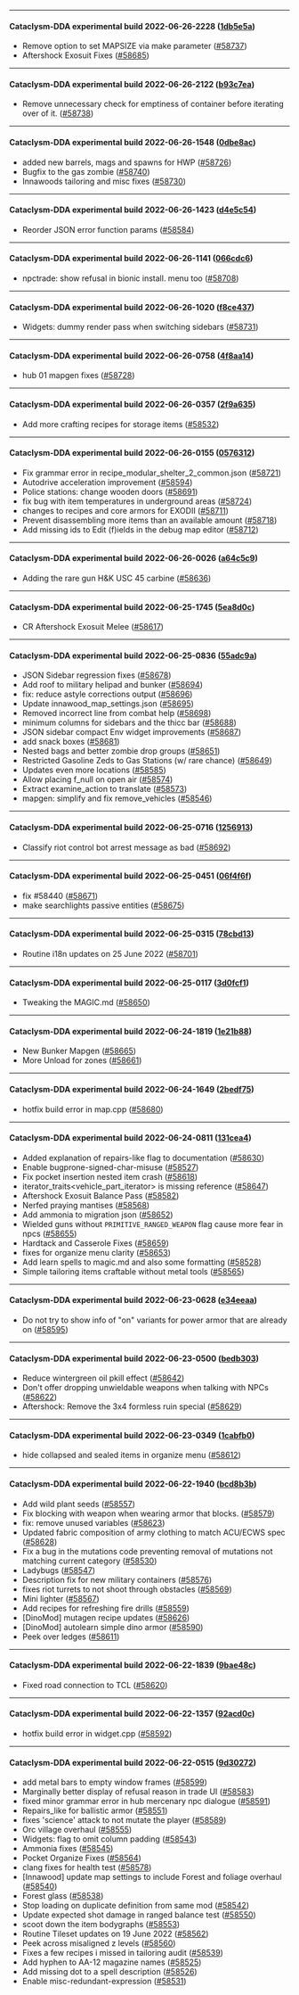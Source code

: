 
---

#### Cataclysm-DDA experimental build 2022-06-26-2228 ([1db5e5a](https://github.com/CleverRaven/Cataclysm-DDA/releases/tag/cdda-experimental-2022-06-26-2228))

* Remove option to set MAPSIZE via make parameter ([#58737](https://github.com/CleverRaven/Cataclysm-DDA/pull/58737))
* Aftershock Exosuit Fixes ([#58685](https://github.com/CleverRaven/Cataclysm-DDA/pull/58685))

---

#### Cataclysm-DDA experimental build 2022-06-26-2122 ([b93c7ea](https://github.com/CleverRaven/Cataclysm-DDA/releases/tag/cdda-experimental-2022-06-26-2122))

* Remove unnecessary check for emptiness of container before iterating over of it. ([#58738](https://github.com/CleverRaven/Cataclysm-DDA/pull/58738))

---

#### Cataclysm-DDA experimental build 2022-06-26-1548 ([0dbe8ac](https://github.com/CleverRaven/Cataclysm-DDA/releases/tag/cdda-experimental-2022-06-26-1548))

* added new barrels, mags and spawns for HWP ([#58726](https://github.com/CleverRaven/Cataclysm-DDA/pull/58726))
* Bugfix to the gas zombie ([#58740](https://github.com/CleverRaven/Cataclysm-DDA/pull/58740))
* Innawoods tailoring and misc fixes ([#58730](https://github.com/CleverRaven/Cataclysm-DDA/pull/58730))

---

#### Cataclysm-DDA experimental build 2022-06-26-1423 ([d4e5c54](https://github.com/CleverRaven/Cataclysm-DDA/releases/tag/cdda-experimental-2022-06-26-1423))

* Reorder JSON error function params ([#58584](https://github.com/CleverRaven/Cataclysm-DDA/pull/58584))

---

#### Cataclysm-DDA experimental build 2022-06-26-1141 ([066cdc6](https://github.com/CleverRaven/Cataclysm-DDA/releases/tag/cdda-experimental-2022-06-26-1141))

* npctrade: show refusal in bionic install. menu too ([#58708](https://github.com/CleverRaven/Cataclysm-DDA/pull/58708))

---

#### Cataclysm-DDA experimental build 2022-06-26-1020 ([f8ce437](https://github.com/CleverRaven/Cataclysm-DDA/releases/tag/cdda-experimental-2022-06-26-1020))

* Widgets: dummy render pass when switching sidebars ([#58731](https://github.com/CleverRaven/Cataclysm-DDA/pull/58731))

---

#### Cataclysm-DDA experimental build 2022-06-26-0758 ([4f8aa14](https://github.com/CleverRaven/Cataclysm-DDA/releases/tag/cdda-experimental-2022-06-26-0758))

* hub 01 mapgen fixes ([#58728](https://github.com/CleverRaven/Cataclysm-DDA/pull/58728))

---

#### Cataclysm-DDA experimental build 2022-06-26-0357 ([2f9a635](https://github.com/CleverRaven/Cataclysm-DDA/releases/tag/cdda-experimental-2022-06-26-0357))

* Add more crafting recipes for storage items ([#58532](https://github.com/CleverRaven/Cataclysm-DDA/pull/58532))

---

#### Cataclysm-DDA experimental build 2022-06-26-0155 ([0576312](https://github.com/CleverRaven/Cataclysm-DDA/releases/tag/cdda-experimental-2022-06-26-0155))

* Fix grammar error in recipe_modular_shelter_2_common.json ([#58721](https://github.com/CleverRaven/Cataclysm-DDA/pull/58721))
* Autodrive acceleration improvement ([#58594](https://github.com/CleverRaven/Cataclysm-DDA/pull/58594))
* Police stations: change wooden doors ([#58691](https://github.com/CleverRaven/Cataclysm-DDA/pull/58691))
* fix bug with item temperatures in underground areas ([#58724](https://github.com/CleverRaven/Cataclysm-DDA/pull/58724))
* changes to recipes and core armors for EXODII ([#58711](https://github.com/CleverRaven/Cataclysm-DDA/pull/58711))
* Prevent disassembling more items than an available amount ([#58718](https://github.com/CleverRaven/Cataclysm-DDA/pull/58718))
* Add missing ids to Edit (f)ields in the debug map editor ([#58712](https://github.com/CleverRaven/Cataclysm-DDA/pull/58712))

---

#### Cataclysm-DDA experimental build 2022-06-26-0026 ([a64c5c9](https://github.com/CleverRaven/Cataclysm-DDA/releases/tag/cdda-experimental-2022-06-26-0026))

* Adding the rare gun H&K USC 45 carbine ([#58636](https://github.com/CleverRaven/Cataclysm-DDA/pull/58636))

---

#### Cataclysm-DDA experimental build 2022-06-25-1745 ([5ea8d0c](https://github.com/CleverRaven/Cataclysm-DDA/releases/tag/cdda-experimental-2022-06-25-1745))

* CR Aftershock Exosuit Melee ([#58617](https://github.com/CleverRaven/Cataclysm-DDA/pull/58617))

---

#### Cataclysm-DDA experimental build 2022-06-25-0836 ([55adc9a](https://github.com/CleverRaven/Cataclysm-DDA/releases/tag/cdda-experimental-2022-06-25-0836))

* JSON Sidebar regression fixes ([#58678](https://github.com/CleverRaven/Cataclysm-DDA/pull/58678))
* Add roof to military helipad and bunker ([#58694](https://github.com/CleverRaven/Cataclysm-DDA/pull/58694))
* fix: reduce astyle corrections output ([#58696](https://github.com/CleverRaven/Cataclysm-DDA/pull/58696))
* Update innawood_map_settings.json ([#58695](https://github.com/CleverRaven/Cataclysm-DDA/pull/58695))
* Removed incorrect line from combat help ([#58698](https://github.com/CleverRaven/Cataclysm-DDA/pull/58698))
* minimum columns for sidebars and the thicc bar ([#58688](https://github.com/CleverRaven/Cataclysm-DDA/pull/58688))
* JSON sidebar compact Env widget improvements ([#58687](https://github.com/CleverRaven/Cataclysm-DDA/pull/58687))
* add snack boxes ([#58681](https://github.com/CleverRaven/Cataclysm-DDA/pull/58681))
* Nested bags and better zombie drop groups ([#58651](https://github.com/CleverRaven/Cataclysm-DDA/pull/58651))
* Restricted Gasoline Zeds to Gas Stations (w/ rare chance) ([#58649](https://github.com/CleverRaven/Cataclysm-DDA/pull/58649))
* Updates even more locations ([#58585](https://github.com/CleverRaven/Cataclysm-DDA/pull/58585))
* Allow placing f_null on open air ([#58574](https://github.com/CleverRaven/Cataclysm-DDA/pull/58574))
* Extract examine_action to translate ([#58573](https://github.com/CleverRaven/Cataclysm-DDA/pull/58573))
* mapgen: simplify and fix remove_vehicles ([#58546](https://github.com/CleverRaven/Cataclysm-DDA/pull/58546))

---

#### Cataclysm-DDA experimental build 2022-06-25-0716 ([1256913](https://github.com/CleverRaven/Cataclysm-DDA/releases/tag/cdda-experimental-2022-06-25-0716))

* Classify riot control bot arrest message as bad ([#58692](https://github.com/CleverRaven/Cataclysm-DDA/pull/58692))

---

#### Cataclysm-DDA experimental build 2022-06-25-0451 ([06f4f6f](https://github.com/CleverRaven/Cataclysm-DDA/releases/tag/cdda-experimental-2022-06-25-0451))

* fix #58440 ([#58671](https://github.com/CleverRaven/Cataclysm-DDA/pull/58671))
* make searchlights passive entities ([#58675](https://github.com/CleverRaven/Cataclysm-DDA/pull/58675))

---

#### Cataclysm-DDA experimental build 2022-06-25-0315 ([78cbd13](https://github.com/CleverRaven/Cataclysm-DDA/releases/tag/cdda-experimental-2022-06-25-0315))

* Routine i18n updates on 25 June 2022 ([#58701](https://github.com/CleverRaven/Cataclysm-DDA/pull/58701))

---

#### Cataclysm-DDA experimental build 2022-06-25-0117 ([3d0fcf1](https://github.com/CleverRaven/Cataclysm-DDA/releases/tag/cdda-experimental-2022-06-25-0117))

* Tweaking the MAGIC.md ([#58650](https://github.com/CleverRaven/Cataclysm-DDA/pull/58650))

---

#### Cataclysm-DDA experimental build 2022-06-24-1819 ([1e21b88](https://github.com/CleverRaven/Cataclysm-DDA/releases/tag/cdda-experimental-2022-06-24-1819))

* New Bunker Mapgen ([#58665](https://github.com/CleverRaven/Cataclysm-DDA/pull/58665))
* More Unload for zones ([#58661](https://github.com/CleverRaven/Cataclysm-DDA/pull/58661))

---

#### Cataclysm-DDA experimental build 2022-06-24-1649 ([2bedf75](https://github.com/CleverRaven/Cataclysm-DDA/releases/tag/cdda-experimental-2022-06-24-1649))

* hotfix build error in map.cpp ([#58680](https://github.com/CleverRaven/Cataclysm-DDA/pull/58680))

---

#### Cataclysm-DDA experimental build 2022-06-24-0811 ([131cea4](https://github.com/CleverRaven/Cataclysm-DDA/releases/tag/cdda-experimental-2022-06-24-0811))

* Added explanation of repairs-like flag to documentation ([#58630](https://github.com/CleverRaven/Cataclysm-DDA/pull/58630))
* Enable bugprone-signed-char-misuse ([#58527](https://github.com/CleverRaven/Cataclysm-DDA/pull/58527))
* Fix pocket insertion nested item crash ([#58618](https://github.com/CleverRaven/Cataclysm-DDA/pull/58618))
* iterator_traits<vehicle_part_iterator<T>> is missing reference ([#58647](https://github.com/CleverRaven/Cataclysm-DDA/pull/58647))
* Aftershock Exosuit Balance Pass ([#58582](https://github.com/CleverRaven/Cataclysm-DDA/pull/58582))
* Nerfed praying mantises ([#58568](https://github.com/CleverRaven/Cataclysm-DDA/pull/58568))
* Add ammonia to migration json ([#58652](https://github.com/CleverRaven/Cataclysm-DDA/pull/58652))
* Wielded guns without `PRIMITIVE_RANGED_WEAPON` flag cause more fear in npcs ([#58655](https://github.com/CleverRaven/Cataclysm-DDA/pull/58655))
* Hardtack and Casserole Fixes ([#58659](https://github.com/CleverRaven/Cataclysm-DDA/pull/58659))
* fixes for organize menu clarity ([#58653](https://github.com/CleverRaven/Cataclysm-DDA/pull/58653))
* Add learn spells to magic.md and also some formatting ([#58528](https://github.com/CleverRaven/Cataclysm-DDA/pull/58528))
* Simple tailoring items craftable without metal tools ([#58565](https://github.com/CleverRaven/Cataclysm-DDA/pull/58565))

---

#### Cataclysm-DDA experimental build 2022-06-23-0628 ([e34eeaa](https://github.com/CleverRaven/Cataclysm-DDA/releases/tag/cdda-experimental-2022-06-23-0628))

* Do not try to show info of "on" variants for power armor that are already on ([#58595](https://github.com/CleverRaven/Cataclysm-DDA/pull/58595))

---

#### Cataclysm-DDA experimental build 2022-06-23-0500 ([bedb303](https://github.com/CleverRaven/Cataclysm-DDA/releases/tag/cdda-experimental-2022-06-23-0500))

* Reduce wintergreen oil pkill effect ([#58642](https://github.com/CleverRaven/Cataclysm-DDA/pull/58642))
* Don't offer dropping unwieldable weapons when talking with NPCs ([#58622](https://github.com/CleverRaven/Cataclysm-DDA/pull/58622))
* Aftershock: Remove the 3x4 formless ruin special ([#58629](https://github.com/CleverRaven/Cataclysm-DDA/pull/58629))

---

#### Cataclysm-DDA experimental build 2022-06-23-0349 ([1cabfb0](https://github.com/CleverRaven/Cataclysm-DDA/releases/tag/cdda-experimental-2022-06-23-0349))

* hide collapsed and sealed items in organize menu ([#58612](https://github.com/CleverRaven/Cataclysm-DDA/pull/58612))

---

#### Cataclysm-DDA experimental build 2022-06-22-1940 ([bcd8b3b](https://github.com/CleverRaven/Cataclysm-DDA/releases/tag/cdda-experimental-2022-06-22-1940))

* Add wild plant seeds ([#58557](https://github.com/CleverRaven/Cataclysm-DDA/pull/58557))
* Fix blocking with weapon when wearing armor that blocks. ([#58579](https://github.com/CleverRaven/Cataclysm-DDA/pull/58579))
* fix: remove unused variables ([#58623](https://github.com/CleverRaven/Cataclysm-DDA/pull/58623))
* Updated fabric composition of army clothing to match ACU/ECWS spec ([#58628](https://github.com/CleverRaven/Cataclysm-DDA/pull/58628))
* Fix a bug in the mutations code preventing removal of mutations not matching current category ([#58530](https://github.com/CleverRaven/Cataclysm-DDA/pull/58530))
* Ladybugs ([#58547](https://github.com/CleverRaven/Cataclysm-DDA/pull/58547))
* Description fix for new military containers ([#58576](https://github.com/CleverRaven/Cataclysm-DDA/pull/58576))
* fixes riot turrets to not shoot through obstacles ([#58569](https://github.com/CleverRaven/Cataclysm-DDA/pull/58569))
* Mini lighter ([#58567](https://github.com/CleverRaven/Cataclysm-DDA/pull/58567))
* Add recipes for refreshing fire drills ([#58559](https://github.com/CleverRaven/Cataclysm-DDA/pull/58559))
* [DinoMod] mutagen recipe updates ([#58626](https://github.com/CleverRaven/Cataclysm-DDA/pull/58626))
* [DinoMod] autolearn simple dino armor ([#58590](https://github.com/CleverRaven/Cataclysm-DDA/pull/58590))
* Peek over ledges ([#58611](https://github.com/CleverRaven/Cataclysm-DDA/pull/58611))

---

#### Cataclysm-DDA experimental build 2022-06-22-1839 ([9bae48c](https://github.com/CleverRaven/Cataclysm-DDA/releases/tag/cdda-experimental-2022-06-22-1839))

* Fixed road connection to TCL ([#58620](https://github.com/CleverRaven/Cataclysm-DDA/pull/58620))

---

#### Cataclysm-DDA experimental build 2022-06-22-1357 ([92acd0c](https://github.com/CleverRaven/Cataclysm-DDA/releases/tag/cdda-experimental-2022-06-22-1357))

* hotfix build error in widget.cpp  ([#58592](https://github.com/CleverRaven/Cataclysm-DDA/pull/58592))

---

#### Cataclysm-DDA experimental build 2022-06-22-0515 ([9d30272](https://github.com/CleverRaven/Cataclysm-DDA/releases/tag/cdda-experimental-2022-06-22-0515))

* add metal bars to empty window frames ([#58599](https://github.com/CleverRaven/Cataclysm-DDA/pull/58599))
* Marginally better display of refusal reason in trade UI ([#58583](https://github.com/CleverRaven/Cataclysm-DDA/pull/58583))
* fixed minor grammar error in hub mercenary npc dialogue ([#58591](https://github.com/CleverRaven/Cataclysm-DDA/pull/58591))
* Repairs_like for ballistic armor ([#58551](https://github.com/CleverRaven/Cataclysm-DDA/pull/58551))
* fixes 'science' attack to not mutate the player ([#58589](https://github.com/CleverRaven/Cataclysm-DDA/pull/58589))
* Orc village overhaul ([#58555](https://github.com/CleverRaven/Cataclysm-DDA/pull/58555))
* Widgets: flag to omit column padding ([#58543](https://github.com/CleverRaven/Cataclysm-DDA/pull/58543))
* Ammonia fixes ([#58545](https://github.com/CleverRaven/Cataclysm-DDA/pull/58545))
* Pocket Organize Fixes ([#58564](https://github.com/CleverRaven/Cataclysm-DDA/pull/58564))
* clang fixes for health test ([#58578](https://github.com/CleverRaven/Cataclysm-DDA/pull/58578))
* [Innawood] update map settings to include Forest and foliage overhaul ([#58540](https://github.com/CleverRaven/Cataclysm-DDA/pull/58540))
* Forest glass ([#58538](https://github.com/CleverRaven/Cataclysm-DDA/pull/58538))
* Stop loading on duplicate definition from same mod ([#58542](https://github.com/CleverRaven/Cataclysm-DDA/pull/58542))
* Update expected shot damage in ranged balance test ([#58550](https://github.com/CleverRaven/Cataclysm-DDA/pull/58550))
* scoot down the item bodygraphs ([#58553](https://github.com/CleverRaven/Cataclysm-DDA/pull/58553))
* Routine Tileset updates on 19 June 2022 ([#58562](https://github.com/CleverRaven/Cataclysm-DDA/pull/58562))
* Peek across misaligned z levels ([#58560](https://github.com/CleverRaven/Cataclysm-DDA/pull/58560))
* Fixes a few recipes i missed in tailoring audit ([#58539](https://github.com/CleverRaven/Cataclysm-DDA/pull/58539))
* Add hyphen to AA-12 magazine names ([#58525](https://github.com/CleverRaven/Cataclysm-DDA/pull/58525))
* Add missing dot to a spell description ([#58526](https://github.com/CleverRaven/Cataclysm-DDA/pull/58526))
* Enable misc-redundant-expression ([#58531](https://github.com/CleverRaven/Cataclysm-DDA/pull/58531))
